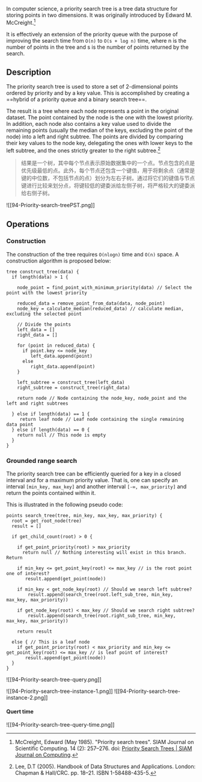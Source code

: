 In computer science, a priority search tree is a tree data structure for storing points in two dimensions. It was originally introduced by Edward M. McCreight.[^1] 

It is effectively an extension of the priority queue with the purpose of improving the search time from `O(n)` to `O(s + log n)` time, where n is the number of points in the tree and s is the number of points returned by the search.

## Description
The priority search tree is used to store a set of 2-dimensional points ordered by priority and by a key value. This is accomplished by creating a ==hybrid of a priority queue and a binary search tree==.

The result is a tree where each node represents a point in the original dataset. The point contained by the node is the one with the lowest priority. In addition, each node also contains a key value used to divide the remaining points (usually the median of the keys, excluding the point of the node) into a left and right subtree. The points are divided by comparing their key values to the node key, delegating the ones with lower keys to the left subtree, and the ones strictly greater to the right subtree.[^2]
> 结果是一个树，其中每个节点表示原始数据集中的一个点。节点包含的点是优先级最低的点。此外，每个节点还包含一个键值，用于将剩余点（通常是键的中位数，不包括节点的点）划分为左右子树。通过将它们的键值与节点键进行比较来划分点，将键较低的键委派给左侧子树，将严格较大的键委派给右侧子树。

![[94-Priority-search-treePST.png]]

## Operations
### Construction
The construction of the tree requires `O(nlogn)` time and `O(n)` space. A construction algorithm is proposed below:
```
tree construct_tree(data) {
  if length(data) > 1 {
  
    node_point = find_point_with_minimum_priority(data) // Select the point with the lowest priority
    
    reduced_data = remove_point_from_data(data, node_point)
    node_key = calculate_median(reduced_data) // calculate median, excluding the selected point
    
    // Divide the points 
    left_data = []
    right_data = []    
   
    for (point in reduced_data) {
      if point.key <= node_key
         left_data.append(point)
      else
         right_data.append(point)
    }

    left_subtree = construct_tree(left_data)
    right_subtree = construct_tree(right_data)

    return node // Node containing the node_key, node_point and the left and right subtrees

  } else if length(data) == 1 {
     return leaf node // Leaf node containing the single remaining data point
  } else if length(data) == 0 {
    return null // This node is empty
  }
}
```

### Grounded range search

The priority search tree can be efficiently queried for a key in a closed interval and for a maximum priority value. That is, one can specify an interval `[min_key, max_key]` and another interval `[-∞, max_priority]` and return the points contained within it. 

This is illustrated in the following pseudo code:
```
points search_tree(tree, min_key, max_key, max_priority) {
  root = get_root_node(tree) 
  result = []
  
  if get_child_count(root) > 0 {
      
    if get_point_priority(root) > max_priority
      return null // Nothing interesting will exist in this branch. Return

    if min_key <= get_point_key(root) <= max_key // is the root point one of interest?
       result.append(get_point(node))
   
    if min_key < get_node_key(root) // Should we search left subtree?
        result.append(search_tree(root.left_sub_tree, min_key, max_key, max_priority))

    if get_node_key(root) < max_key // Should we search right subtree?
        result.append(search_tree(root.right_sub_tree, min_key, max_key, max_priority))
      
    return result

  else { // This is a leaf node
    if get_point_priority(root) < max_priority and min_key <= get_point_key(root) <= max_key // is leaf point of interest?
       result.append(get_point(node))
  }
}
```

![[94-Priority-search-tree-query.png]]

![[94-Priority-search-tree-instance-1.png]]
![[94-Priority-search-tree-instance-2.png]]

#### Quert time
![[94-Priority-search-tree-query-time.png]]

[^1]: McCreight, Edward (May 1985). "Priority search trees". SIAM Journal on Scientific Computing. 14 (2): 257–276. doi: [Priority Search Trees | SIAM Journal on Computing](https://doi.org/10.1137%2F0214021).
[^2]: Lee, D.T (2005). Handbook of Data Structures and Applications. London: Chapman & Hall/CRC. pp. 18–21. ISBN 1-58488-435-5.